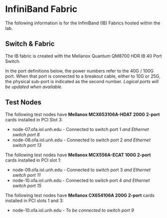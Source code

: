 # InfiniBand Fabric

The following information is for the InfiniBand (IB) Fabrics hosted within the lab.

## Switch & Fabric

The IB fabric is created with the Mellanox Quantum QM8700 HDR IB 40 Port Switch.

In the port definitions below, the power numbers refer to the 40G / 100G port. When
that port is connected to a breakout cable, either to 10G or 25G, the physical
sub-port is indicated as the second number.  *Logical ports will be updated
when available.*

## Test Nodes

The following test nodes have **Mellanox MCX653106A-HDAT 200G 2-port** cards installed in PCI Slot 3:

* node-07.ofa.iol.unh.edu - Connected to switch port 1 *and Ethernet switch port 8*
* node-08.ofa.iol.unh.edu - Connected to switch port 2 *and Ethernet switch port 13*

The following test nodes have **Mellanox MCX556A-ECAT 100G 2-port** cards installed in PCI slot 1:

* node-09.ofa.iol.unh.edu - Connected to switch port 3 *and Ethernet switch port 11*
* node-10.ofa.iol.unh.edu - Connected to switch port 4 *and Ethernet switch port 15*

The following test nodes have **Mellanox CX654106A 200G 2-port** cards installed in PCI slots 1 and 3:

* node-10.ofa.iol.unh.edu - *To be connected to switch port 9*
